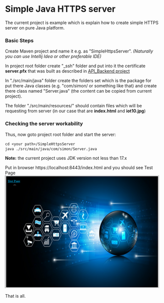 # Simple Java HTTPS server #

The current project is example which is explain how to create simple HTTPS server on pure Java platform.

### Basic Steps ###

Create Maven project and name it e.g. as "SimpleHttpsServer".
_(Naturally you can use Intellij Idea or other preferable IDE)_

In project root folder create "_ssh" folder
and put into it the certificate __server.pfx__ that was built as described in [API_Backend project](https://github.com/shunanya/API_Backend#)


In "./src/main/java" folder create the folders set which is the package 
for put there Java classes (e.g. "com/simon/ or something like that) 
and create there class named "Server.java" (the content can be copied from current project).

The folder "./src/main/resources/" should contain files which will be  requesting from server 
(in our case that are __index.html__ and __iot10.jpg__)

### Checking the server workability ###

Thus, now goto project root folder and start the server:

    cd <your path>/SimpleHttpsServer
    java ./src/main/java/com/simon/Server.java

**Note:** the current project uses JDK version not less than 17.x  
 
Put in browser https://localhost:8443/index.html and you should see Test Page ![test](./Screenshot.png)

That is all.
